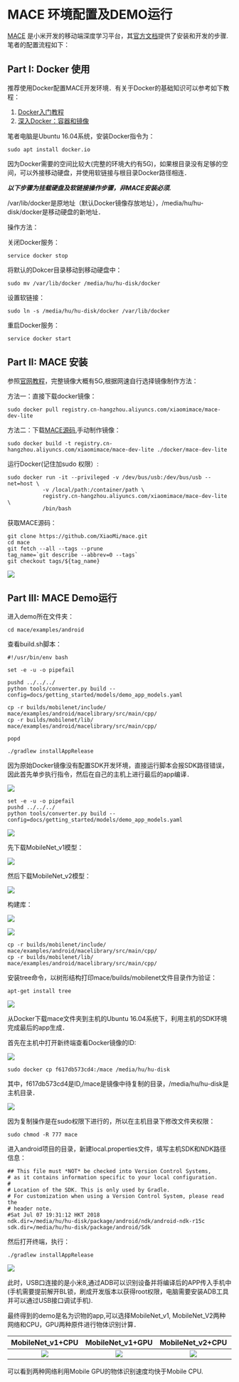# MACE 环境配置及DEMO运行

[MACE](https://github.com/XiaoMi/mace) 是小米开发的移动端深度学习平台，其[官方文档](https://mace.readthedocs.io/en/latest/)提供了安装和开发的步骤.笔者的配置流程如下：

## Part I: Docker 使用

推荐使用Docker配置MACE开发环境．有关于Docker的基础知识可以参考如下教程：
1. [Docker入门教程](http://www.ruanyifeng.com/blog/2018/02/docker-tutorial.html)
2. [深入Docker：容器和镜像](https://segmentfault.com/a/1190000002766882)　

笔者电脑是Ubuntu 16.04系统，安装Docker指令为：

    sudo apt install docker.io

因为Docker需要的空间比较大(完整的环境大约有5G)，如果根目录没有足够的空间，可以外接移动硬盘，并使用软链接与根目录Docker路径相连．

***以下步骤为挂载硬盘及软链接操作步骤，非MACE安装必须.***

/var/lib/docker是原地址（默认Docker镜像存放地址），/media/hu/hu-disk/docker是移动硬盘的新地址．

操作方法：

关闭Docker服务：

    service docker stop
    
将默认的Dokcer目录移动到移动硬盘中：

    sudo mv /var/lib/docker /media/hu/hu-disk/docker
    
设置软链接：

    sudo ln -s /media/hu/hu-disk/docker /var/lib/docker
    
重启Docker服务：

    service docker start

## Part II: MACE 安装

参照[官网教程](https://mace.readthedocs.io/en/latest/getting_started/how_to_build.html)，完整镜像大概有5G,根据网速自行选择镜像制作方法：

方法一：直接下载docker镜像：

    sudo docker pull registry.cn-hangzhou.aliyuncs.com/xiaomimace/mace-dev-lite

方法二：下载[MACE源码](https://github.com/XiaoMi/mace.git),手动制作镜像：

    sudo docker build -t registry.cn-hangzhou.aliyuncs.com/xiaomimace/mace-dev-lite ./docker/mace-dev-lite

运行Docker(记住加sudo 权限）:

    sudo docker run -it --privileged -v /dev/bus/usb:/dev/bus/usb --net=host \
               -v /local/path:/container/path \
               registry.cn-hangzhou.aliyuncs.com/xiaomimace/mace-dev-lite \
               /bin/bash
               
获取MACE源码：

    git clone https://github.com/XiaoMi/mace.git
    cd mace
    git fetch --all --tags --prune
    tag_name=`git describe --abbrev=0 --tags`
    git checkout tags/${tag_name}

![](http://static.zybuluo.com/huuuuusy/onkgv2mcuuf1bkt633riexon/image.png)


## Part III: MACE Demo运行

进入demo所在文件夹：

    cd mace/examples/android
    
查看build.sh脚本：

    #!/usr/bin/env bash
    
    set -e -u -o pipefail
    
    pushd ../../../
    python tools/converter.py build --config=docs/getting_started/models/demo_app_models.yaml
    
    cp -r builds/mobilenet/include/ mace/examples/android/macelibrary/src/main/cpp/
    cp -r builds/mobilenet/lib/ mace/examples/android/macelibrary/src/main/cpp/
    
    popd
    
    ./gradlew installAppRelease

因为原始Docker镜像没有配置SDK开发环境，直接运行脚本会报SDK路径错误，因此首先单步执行指令，然后在自己的主机上进行最后的app编译．

![](http://static.zybuluo.com/huuuuusy/xyc7r5k268dyyohf4seqmevn/image.png)

    set -e -u -o pipefail
    pushd ../../../
    python tools/converter.py build --config=docs/getting_started/models/demo_app_models.yaml
    
![](http://static.zybuluo.com/huuuuusy/z0p5eennhzekgyll0shc5mfq/image.png)

先下载MobileNet_v1模型：

![](http://static.zybuluo.com/huuuuusy/tgacsr155ou5qoox0eva83yp/image.png)

然后下载MobileNet_v2模型：

![](http://static.zybuluo.com/huuuuusy/fxhxxwa9498jcmgqwr563vdj/image.png)

构建库：

![](http://static.zybuluo.com/huuuuusy/gp35rxpvnqled3yvf53671lv/image.png)

![](http://static.zybuluo.com/huuuuusy/bhyzvu6lhcwccgr6dpi4f7f9/image.png)

    cp -r builds/mobilenet/include/ mace/examples/android/macelibrary/src/main/cpp/
    cp -r builds/mobilenet/lib/ mace/examples/android/macelibrary/src/main/cpp/

安装tree命令，以树形结构打印mace/builds/mobilenet文件目录作为验证：

    apt-get install tree
    
![](http://static.zybuluo.com/huuuuusy/3hcbsf7q0kk6dcjo0i3x693t/image.png)

从Docker下载mace文件夹到主机的Ubuntu 16.04系统下，利用主机的SDK环境完成最后的app生成．

首先在主机中打开新终端查看Docker镜像的ID:

![](http://static.zybuluo.com/huuuuusy/il09rtlry67gmx8j3loyr168/image.png)

    sudo docker cp f617db573cd4:/mace /media/hu/hu-disk

其中，f617db573cd4是ID,/mace是镜像中待复制的目录，/media/hu/hu-disk是主机目录．

![](http://static.zybuluo.com/huuuuusy/c5y30xok7uqgo8xiy9zolr3s/image.png)

因为复制操作是在sudo权限下进行的，所以在主机目录下修改文件夹权限：

    sudo chmod -R 777 mace

进入android项目的目录，新建local.properties文件，填写主机SDK和NDK路径信息：

    ## This file must *NOT* be checked into Version Control Systems,
    # as it contains information specific to your local configuration.
    #
    # Location of the SDK. This is only used by Gradle.
    # For customization when using a Version Control System, please read the
    # header note.
    #Sat Jul 07 19:31:12 HKT 2018
    ndk.dir=/media/hu/hu-disk/package/android/ndk/android-ndk-r15c
    sdk.dir=/media/hu/hu-disk/package/android/Sdk

然后打开终端，执行：

    ./gradlew installAppRelease

![](http://static.zybuluo.com/huuuuusy/m585wphlbumlwlbthul3myml/image.png)

此时，USB口连接的是小米8,通过ADB可以识别设备并将编译后的APP传入手机中(手机需要提前解开BL锁，刷成开发版本以获得root权限，电脑需要安装ADB工具并可以通过USB接口调试手机).

最终得到的demo是名为识物的app,可以选择MobileNet_v1, MobileNet_V2两种网络和CPU，GPU两种原件进行物体识别计算．

|MobileNet_v1+CPU|MobileNet_v1+GPU|MobileNet_v2+CPU|MobileNet_v2+GPU|
|:--:|:--:|:--:|:--:|
|![](http://static.zybuluo.com/huuuuusy/rcxamdsywquhho69jomu1hzt/image.png)|![](http://static.zybuluo.com/huuuuusy/fc99emk9zz8asj8twzd9wizc/image.png)|![](http://static.zybuluo.com/huuuuusy/mh11zov119km837ist0s0juq/image.png)|![](http://static.zybuluo.com/huuuuusy/nax6ctw3uprebzm815indqv6/image.png)|

可以看到两种网络利用Mobile GPU的物体识别速度均快于Mobile CPU.
